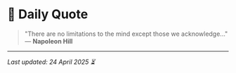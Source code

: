# 📜 Daily Quote

> "There are no limitations to the mind except those we acknowledge..."  
> — **Napoleon Hill**

---

_Last updated: 24 April 2025 ⏳_

